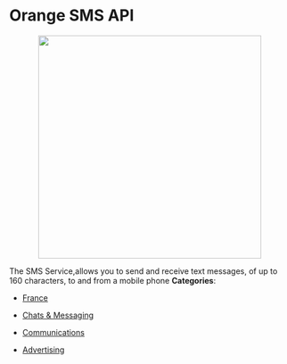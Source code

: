 # Orange SMS API

<p align="center">
    <img width="400" src="https://raw.githubusercontent.com/awesome-apis/awesome-apis/apis/orange-sms-api/logo_256x256.png" />
</p>


The SMS Service,allows you to send and receive text messages, of up to 160 characters, to and from a mobile phone
**Categories**:

- [France](https://github/awesome-apis/awesome-apis#france)

- [Chats & Messaging](https://github/awesome-apis/awesome-apis#chats-and-messaging)

- [Communications](https://github/awesome-apis/awesome-apis#communications)

- [Advertising](https://github/awesome-apis/awesome-apis#advertising)



